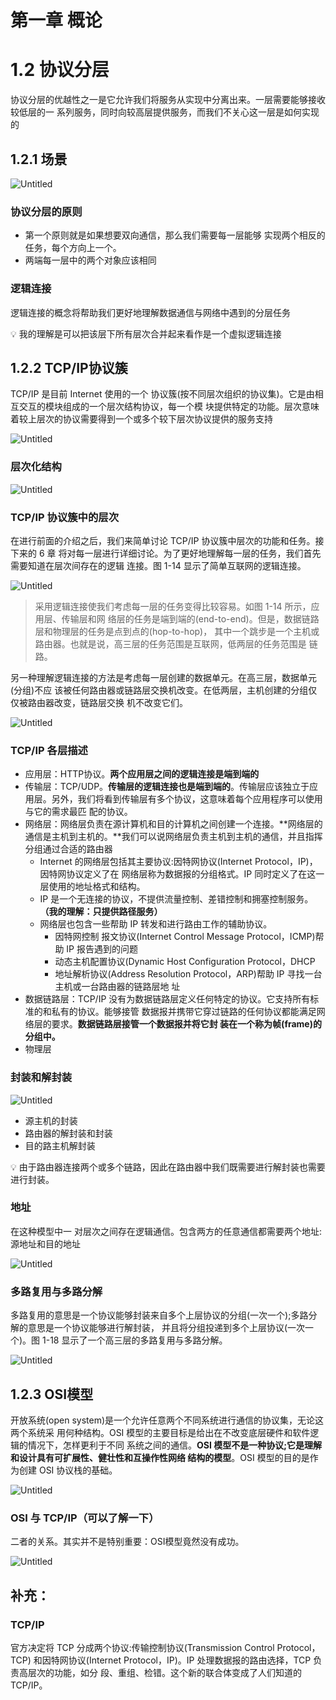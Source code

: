# 第一章 概论

# 1.2 协议分层

协议分层的优越性之一是它允许我们将服务从实现中分离出来。一层需要能够接收较低层的一 系列服务，同时向较高层提供服务，而我们不关心这一层是如何实现的

## 1.2.1 场景

![Untitled](%E7%AC%AC%E4%B8%80%E7%AB%A0%20%E6%A6%82%E8%AE%BA%20b28b5e240b8e4eab920da418c154f528/Untitled.png)

### 协议分层的原则

- 第一个原则就是如果想要双向通信，那么我们需要每一层能够 实现两个相反的任务，每个方向上一个。
- 两端每一层中的两个对象应该相同

### 逻辑连接

逻辑连接的概念将帮助我们更好地理解数据通信与网络中遇到的分层任务

<aside>
💡 我的理解是可以把该层下所有层次合并起来看作是一个虚拟逻辑连接

</aside>

## 1.2.2 TCP/IP协议簇

TCP/IP 是目前 Internet 使用的一个 协议簇(按不同层次组织的协议集)。它是由相互交互的模块组成的一个层次结构协议，每一个模 块提供特定的功能。层次意味着较上层次的协议需要得到一个或多个较下层次协议提供的服务支持

![Untitled](%E7%AC%AC%E4%B8%80%E7%AB%A0%20%E6%A6%82%E8%AE%BA%20b28b5e240b8e4eab920da418c154f528/Untitled%201.png)

### 层次化结构

![Untitled](%E7%AC%AC%E4%B8%80%E7%AB%A0%20%E6%A6%82%E8%AE%BA%20b28b5e240b8e4eab920da418c154f528/Untitled%202.png)

### TCP/IP 协议簇中的层次

在进行前面的介绍之后，我们来简单讨论 TCP/IP 协议簇中层次的功能和任务。接下来的 6 章 将对每一层进行详细讨论。为了更好地理解每一层的任务，我们首先需要知道在层次间存在的逻辑 连接。图 1-14 显示了简单互联网的逻辑连接。

![Untitled](%E7%AC%AC%E4%B8%80%E7%AB%A0%20%E6%A6%82%E8%AE%BA%20b28b5e240b8e4eab920da418c154f528/Untitled%203.png)

> 采用逻辑连接使我们考虑每一层的任务变得比较容易。如图 1-14 所示，应用层、传输层和网 络层的任务是端到端的(end-to-end)。但是，数据链路层和物理层的任务是点到点的(hop-to-hop)， 其中一个跳步是一个主机或路由器。也就是说，高三层的任务范围是互联网，低两层的任务范围是 链路。
> 

另一种理解逻辑连接的方法是考虑每一层创建的数据单元。在高三层，数据单元(分组)不应 该被任何路由器或链路层交换机改变。在低两层，主机创建的分组仅仅被路由器改变，链路层交换 机不改变它们。

![Untitled](%E7%AC%AC%E4%B8%80%E7%AB%A0%20%E6%A6%82%E8%AE%BA%20b28b5e240b8e4eab920da418c154f528/Untitled%204.png)

### TCP/IP 各层描述

- 应用层：HTTP协议。**两个应用层之间的逻辑连接是端到端的**
- 传输层：TCP/UDP。**传输层的逻辑连接也是端到端的**。传输层应该独立于应用层。另外，我们将看到传输层有多个协议，这意味着每个应用程序可以使用与它的需求最匹 配的协议。
- 网络层：网络层负责在源计算机和目的计算机之间创建一个连接。**网络层的通信是主机到主机的。**我们可以说网络层负责主机到主机的通信，并且指挥分组通过合适的路由器
    - Internet 的网络层包括其主要协议:因特网协议(Internet Protocol，IP)，因特网协议定义了在 网络层称为数据报的分组格式。IP 同时定义了在这一层使用的地址格式和结构。
    - IP 是一个无连接的协议，不提供流量控制、差错控制和拥塞控制服务。**（我的理解：只提供路径服务）**
    - 网络层也包含一些帮助 IP 转发和进行路由工作的辅助协议。
        - 因特网控制 报文协议(Internet Control Message Protocol，ICMP)帮助 IP 报告遇到的问题
        - 动态主机配置协议(Dynamic Host Configuration Protocol，DHCP
        - 地址解析协议(Address Resolution Protocol，ARP)帮助 IP 寻找一台主机或一台路由器的链路层地
        址
- 数据链路层：TCP/IP 没有为数据链路层定义任何特定的协议。它支持所有标准的和私有的协议。能够接管 数据报并携带它穿过链路的任何协议都能满足网络层的要求。**数据链路层接管一个数据报并将它封 装在一个称为帧(frame)的分组中。**
- 物理层

### 封装和解封装

![Untitled](%E7%AC%AC%E4%B8%80%E7%AB%A0%20%E6%A6%82%E8%AE%BA%20b28b5e240b8e4eab920da418c154f528/Untitled%205.png)

- 源主机的封装
- 路由器的解封装和封装
- 目的路主机解封装

<aside>
💡 由于路由器连接两个或多个链路，因此在路由器中我们既需要进行解封装也需要进行封装。

</aside>

### 地址

在这种模型中一 对层次之间存在逻辑通信。包含两方的任意通信都需要两个地址:源地址和目的地址

![Untitled](%E7%AC%AC%E4%B8%80%E7%AB%A0%20%E6%A6%82%E8%AE%BA%20b28b5e240b8e4eab920da418c154f528/Untitled%206.png)

### 多路复用与多路分解

多路复用的意思是一个协议能够封装来自多个上层协议的分组(一次一个);多路分解的意思是一个协议能够进行解封装， 并且将分组投递到多个上层协议(一次一个)。图 1-18 显示了一个高三层的多路复用与多路分解。

![Untitled](%E7%AC%AC%E4%B8%80%E7%AB%A0%20%E6%A6%82%E8%AE%BA%20b28b5e240b8e4eab920da418c154f528/Untitled%207.png)

## 1.2.3 OSI模型

开放系统(open system)是一个允许任意两个不同系统进行通信的协议集，无论这两个系统采 用何种结构。OSI 模型的主要目标是给出在不改变底层硬件和软件逻辑的情况下，怎样更利于不同 系统之间的通信。**OSI 模型不是一种协议;它是理解和设计具有可扩展性、健壮性和互操作性网络 结构的模型**。OSI 模型的目的是作为创建 OSI 协议栈的基础。

![Untitled](%E7%AC%AC%E4%B8%80%E7%AB%A0%20%E6%A6%82%E8%AE%BA%20b28b5e240b8e4eab920da418c154f528/Untitled%208.png)

### OSI 与 TCP/IP（可以了解一下）

二者的关系。其实并不是特别重要：OSI模型竟然没有成功。

![Untitled](%E7%AC%AC%E4%B8%80%E7%AB%A0%20%E6%A6%82%E8%AE%BA%20b28b5e240b8e4eab920da418c154f528/Untitled%209.png)

## 补充：

### TCP/IP

官方决定将 TCP 分成两个协议:传输控制协议(Transmission Control Protocol，TCP) 和因特网协议(Internet Protocol，IP)。IP 处理数据报的路由选择，TCP 负责高层次的功能，如分 段、重组、检错。这个新的联合体变成了人们知道的 TCP/IP。